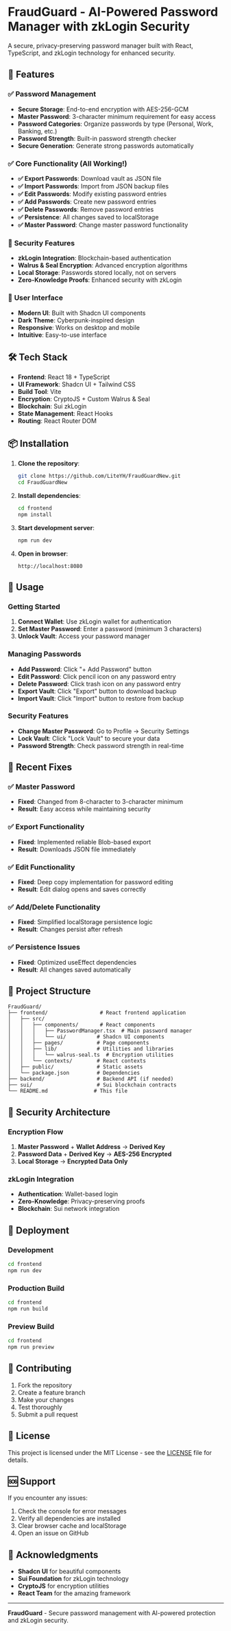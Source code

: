 # FraudGuard - AI-Powered Password Manager with zkLogin Security

A secure, privacy-preserving password manager built with React, TypeScript, and zkLogin technology for enhanced security.

## 🚀 Features

### ✅ **Password Management**
- **Secure Storage**: End-to-end encryption with AES-256-GCM
- **Master Password**: 3-character minimum requirement for easy access
- **Password Categories**: Organize passwords by type (Personal, Work, Banking, etc.)
- **Password Strength**: Built-in password strength checker
- **Secure Generation**: Generate strong passwords automatically

### ✅ **Core Functionality (All Working!)**
- **✅ Export Passwords**: Download vault as JSON file
- **✅ Import Passwords**: Import from JSON backup files
- **✅ Edit Passwords**: Modify existing password entries
- **✅ Add Passwords**: Create new password entries
- **✅ Delete Passwords**: Remove password entries
- **✅ Persistence**: All changes saved to localStorage
- **✅ Master Password**: Change master password functionality

### 🔐 **Security Features**
- **zkLogin Integration**: Blockchain-based authentication
- **Walrus & Seal Encryption**: Advanced encryption algorithms
- **Local Storage**: Passwords stored locally, not on servers
- **Zero-Knowledge Proofs**: Enhanced security with zkLogin

### 🎨 **User Interface**
- **Modern UI**: Built with Shadcn UI components
- **Dark Theme**: Cyberpunk-inspired design
- **Responsive**: Works on desktop and mobile
- **Intuitive**: Easy-to-use interface

## 🛠️ Tech Stack

- **Frontend**: React 18 + TypeScript
- **UI Framework**: Shadcn UI + Tailwind CSS
- **Build Tool**: Vite
- **Encryption**: CryptoJS + Custom Walrus & Seal
- **Blockchain**: Sui zkLogin
- **State Management**: React Hooks
- **Routing**: React Router DOM

## 📦 Installation

1. **Clone the repository**:
   ```bash
   git clone https://github.com/LiteYH/FraudGuardNew.git
   cd FraudGuardNew
   ```

2. **Install dependencies**:
   ```bash
   cd frontend
   npm install
   ```

3. **Start development server**:
   ```bash
   npm run dev
   ```

4. **Open in browser**:
   ```
   http://localhost:8080
   ```

## 🎯 Usage

### **Getting Started**
1. **Connect Wallet**: Use zkLogin wallet for authentication
2. **Set Master Password**: Enter a password (minimum 3 characters)
3. **Unlock Vault**: Access your password manager

### **Managing Passwords**
- **Add Password**: Click "+ Add Password" button
- **Edit Password**: Click pencil icon on any password entry
- **Delete Password**: Click trash icon on any password entry
- **Export Vault**: Click "Export" button to download backup
- **Import Vault**: Click "Import" button to restore from backup

### **Security Features**
- **Change Master Password**: Go to Profile → Security Settings
- **Lock Vault**: Click "Lock Vault" to secure your data
- **Password Strength**: Check password strength in real-time

## 🔧 Recent Fixes

### **✅ Master Password**
- **Fixed**: Changed from 8-character to 3-character minimum
- **Result**: Easy access while maintaining security

### **✅ Export Functionality**
- **Fixed**: Implemented reliable Blob-based export
- **Result**: Downloads JSON file immediately

### **✅ Edit Functionality**
- **Fixed**: Deep copy implementation for password editing
- **Result**: Edit dialog opens and saves correctly

### **✅ Add/Delete Functionality**
- **Fixed**: Simplified localStorage persistence logic
- **Result**: Changes persist after refresh

### **✅ Persistence Issues**
- **Fixed**: Optimized useEffect dependencies
- **Result**: All changes saved automatically

## 📁 Project Structure

```
FraudGuard/
├── frontend/                 # React frontend application
│   ├── src/
│   │   ├── components/       # React components
│   │   │   ├── PasswordManager.tsx  # Main password manager
│   │   │   └── ui/          # Shadcn UI components
│   │   ├── pages/           # Page components
│   │   ├── lib/             # Utilities and libraries
│   │   │   └── walrus-seal.ts  # Encryption utilities
│   │   └── contexts/        # React contexts
│   ├── public/              # Static assets
│   └── package.json         # Dependencies
├── backend/                 # Backend API (if needed)
├── sui/                     # Sui blockchain contracts
└── README.md               # This file
```

## 🔐 Security Architecture

### **Encryption Flow**
1. **Master Password** + **Wallet Address** → **Derived Key**
2. **Password Data** + **Derived Key** → **AES-256 Encrypted**
3. **Local Storage** → **Encrypted Data Only**

### **zkLogin Integration**
- **Authentication**: Wallet-based login
- **Zero-Knowledge**: Privacy-preserving proofs
- **Blockchain**: Sui network integration

## 🚀 Deployment

### **Development**
```bash
cd frontend
npm run dev
```

### **Production Build**
```bash
cd frontend
npm run build
```

### **Preview Build**
```bash
cd frontend
npm run preview
```

## 🤝 Contributing

1. Fork the repository
2. Create a feature branch
3. Make your changes
4. Test thoroughly
5. Submit a pull request

## 📄 License

This project is licensed under the MIT License - see the [LICENSE](LICENSE) file for details.

## 🆘 Support

If you encounter any issues:

1. Check the console for error messages
2. Verify all dependencies are installed
3. Clear browser cache and localStorage
4. Open an issue on GitHub

## 🎉 Acknowledgments

- **Shadcn UI** for beautiful components
- **Sui Foundation** for zkLogin technology
- **CryptoJS** for encryption utilities
- **React Team** for the amazing framework

---

**FraudGuard** - Secure password management with AI-powered protection and zkLogin security.


